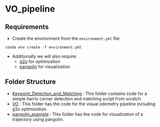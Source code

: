 # VO_pipeline



## Requirements

* Create the environment from the `environment.yml` file:

```
conda env create -f environment.yml
```

* Additionally we will also require:
  * [g2o](https://github.com/uoip/g2opy) for optimization
  * [pangolin](https://github.com/uoip/pangolin) for visualization



## Folder Structure

* [Keypoint_Detection_and_Matching](https://github.com/Vinohith/VO_pipeline/tree/master/Keypoint_Detection_and_Matching) : This folder contains code for a simple harris corner detection and matching script from scratch.
* [VO](https://github.com/Vinohith/VO_pipeline/tree/master/VO) : This folder has the code for the visual odometry pipeline including g2o optimization.
* [pangolin_example](https://github.com/Vinohith/VO_pipeline/tree/master/pangolin_example) : This folder has the code for visualization of a trajectory using pangolin.